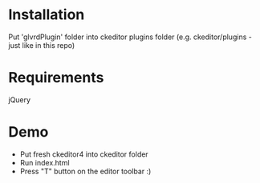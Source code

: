 # Installation
Put 'glvrdPlugin' folder into ckeditor plugins folder (e.g. ckeditor/plugins - just like in this repo)  

# Requirements
jQuery

# Demo
* Put fresh ckeditor4 into ckeditor folder
* Run index.html
* Press "T" button on the editor toolbar :)